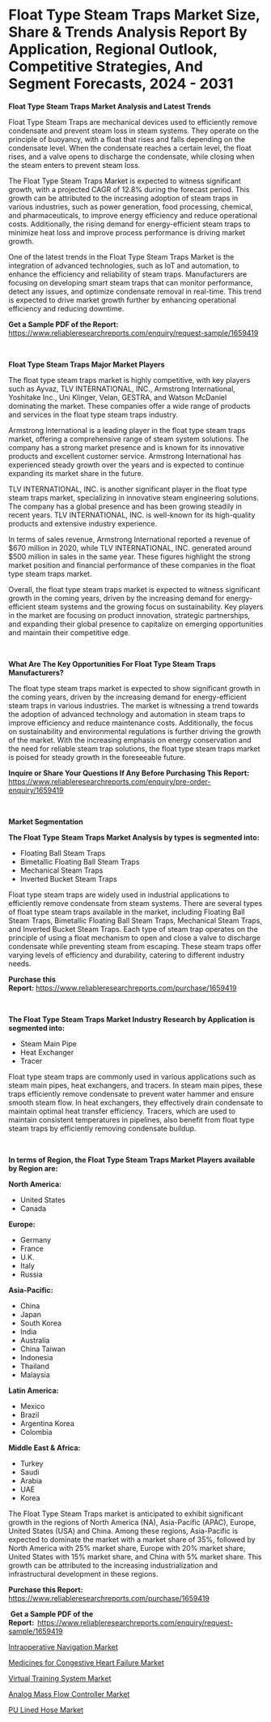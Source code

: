 <p><h1>Float Type Steam Traps Market Size, Share & Trends Analysis Report By Application, Regional Outlook, Competitive Strategies, And Segment Forecasts, 2024 - 2031</h1></p><p><strong>Float Type Steam Traps Market Analysis and Latest Trends</strong></p>
<p><p>Float Type Steam Traps are mechanical devices used to efficiently remove condensate and prevent steam loss in steam systems. They operate on the principle of buoyancy, with a float that rises and falls depending on the condensate level. When the condensate reaches a certain level, the float rises, and a valve opens to discharge the condensate, while closing when the steam enters to prevent steam loss.</p><p>The Float Type Steam Traps Market is expected to witness significant growth, with a projected CAGR of 12.8% during the forecast period. This growth can be attributed to the increasing adoption of steam traps in various industries, such as power generation, food processing, chemical, and pharmaceuticals, to improve energy efficiency and reduce operational costs. Additionally, the rising demand for energy-efficient steam traps to minimize heat loss and improve process performance is driving market growth.</p><p>One of the latest trends in the Float Type Steam Traps Market is the integration of advanced technologies, such as IoT and automation, to enhance the efficiency and reliability of steam traps. Manufacturers are focusing on developing smart steam traps that can monitor performance, detect any issues, and optimize condensate removal in real-time. This trend is expected to drive market growth further by enhancing operational efficiency and reducing downtime.</p></p>
<p><strong>Get a Sample PDF of the Report:&nbsp;</strong> <a href="https://www.reliableresearchreports.com/enquiry/request-sample/1659419">https://www.reliableresearchreports.com/enquiry/request-sample/1659419</a></p>
<p>&nbsp;</p>
<p><strong>Float Type Steam Traps Major Market Players</strong></p>
<p><p>The float type steam traps market is highly competitive, with key players such as Ayvaz, TLV INTERNATIONAL, INC., Armstrong International, Yoshitake Inc., Uni Klinger, Velan, GESTRA, and Watson McDaniel dominating the market. These companies offer a wide range of products and services in the float type steam traps industry.</p><p>Armstrong International is a leading player in the float type steam traps market, offering a comprehensive range of steam system solutions. The company has a strong market presence and is known for its innovative products and excellent customer service. Armstrong International has experienced steady growth over the years and is expected to continue expanding its market share in the future.</p><p>TLV INTERNATIONAL, INC. is another significant player in the float type steam traps market, specializing in innovative steam engineering solutions. The company has a global presence and has been growing steadily in recent years. TLV INTERNATIONAL, INC. is well-known for its high-quality products and extensive industry experience.</p><p>In terms of sales revenue, Armstrong International reported a revenue of $670 million in 2020, while TLV INTERNATIONAL, INC. generated around $500 million in sales in the same year. These figures highlight the strong market position and financial performance of these companies in the float type steam traps market.</p><p>Overall, the float type steam traps market is expected to witness significant growth in the coming years, driven by the increasing demand for energy-efficient steam systems and the growing focus on sustainability. Key players in the market are focusing on product innovation, strategic partnerships, and expanding their global presence to capitalize on emerging opportunities and maintain their competitive edge.</p></p>
<p>&nbsp;</p>
<p><strong>What Are The Key Opportunities For Float Type Steam Traps Manufacturers?</strong></p>
<p><p>The float type steam traps market is expected to show significant growth in the coming years, driven by the increasing demand for energy-efficient steam traps in various industries. The market is witnessing a trend towards the adoption of advanced technology and automation in steam traps to improve efficiency and reduce maintenance costs. Additionally, the focus on sustainability and environmental regulations is further driving the growth of the market. With the increasing emphasis on energy conservation and the need for reliable steam trap solutions, the float type steam traps market is poised for steady growth in the foreseeable future.</p></p>
<p><strong>Inquire or Share Your Questions If Any Before Purchasing This Report:</strong> <a href="https://www.reliableresearchreports.com/enquiry/pre-order-enquiry/1659419">https://www.reliableresearchreports.com/enquiry/pre-order-enquiry/1659419</a></p>
<p>&nbsp;</p>
<p><strong>Market Segmentation</strong></p>
<p><strong>The Float Type Steam Traps Market Analysis by types is segmented into:</strong></p>
<p><ul><li>Floating Ball Steam Traps</li><li>Bimetallic Floating Ball Steam Traps</li><li>Mechanical Steam Traps</li><li>Inverted Bucket Steam Traps</li></ul></p>
<p><p>Float type steam traps are widely used in industrial applications to efficiently remove condensate from steam systems. There are several types of float type steam traps available in the market, including Floating Ball Steam Traps, Bimetallic Floating Ball Steam Traps, Mechanical Steam Traps, and Inverted Bucket Steam Traps. Each type of steam trap operates on the principle of using a float mechanism to open and close a valve to discharge condensate while preventing steam from escaping. These steam traps offer varying levels of efficiency and durability, catering to different industry needs.</p></p>
<p><strong>Purchase this Report:&nbsp;</strong><a href="https://www.reliableresearchreports.com/purchase/1659419">https://www.reliableresearchreports.com/purchase/1659419</a></p>
<p>&nbsp;</p>
<p><strong>The Float Type Steam Traps Market Industry Research by Application is segmented into:</strong></p>
<p><ul><li>Steam Main Pipe</li><li>Heat Exchanger</li><li>Tracer</li></ul></p>
<p><p>Float type steam traps are commonly used in various applications such as steam main pipes, heat exchangers, and tracers. In steam main pipes, these traps efficiently remove condensate to prevent water hammer and ensure smooth steam flow. In heat exchangers, they effectively drain condensate to maintain optimal heat transfer efficiency. Tracers, which are used to maintain consistent temperatures in pipelines, also benefit from float type steam traps by efficiently removing condensate buildup.</p></p>
<p>&nbsp;</p>
<p><strong>In terms of Region, the Float Type Steam Traps Market Players available by Region are:</strong></p>
<p>
    <p> <strong> North America: </strong>
        <ul>
            <li>United States</li>
            <li>Canada</li>
        </ul>
        </p> 
    <p> <strong> Europe: </strong>
        <ul>
            <li>Germany</li>
            <li>France</li>
            <li>U.K.</li>
            <li>Italy</li>
            <li>Russia</li>
        </ul>
        </p> 
    <p> <strong> Asia-Pacific: </strong>
        <ul>
            <li>China</li>
            <li>Japan</li>
            <li>South Korea</li>
            <li>India</li>
            <li>Australia</li>
            <li>China Taiwan</li>
            <li>Indonesia</li>
            <li>Thailand</li>
            <li>Malaysia</li>
        </ul>
        </p> 
    <p> <strong> Latin America: </strong>
        <ul>
            <li>Mexico</li>
            <li>Brazil</li>
            <li>Argentina Korea</li>
            <li>Colombia</li>
        </ul>
        </p> 
    <p> <strong> Middle East & Africa: </strong>
        <ul>
            <li>Turkey</li>
            <li>Saudi</li>
            <li>Arabia</li>
            <li>UAE</li>
            <li>Korea</li>
        </ul>
    </p>
    </p>
<p><p>The Float Type Steam Traps market is anticipated to exhibit significant growth in the regions of North America (NA), Asia-Pacific (APAC), Europe, United States (USA) and China. Among these regions, Asia-Pacific is expected to dominate the market with a market share of 35%, followed by North America with 25% market share, Europe with 20% market share, United States with 15% market share, and China with 5% market share. This growth can be attributed to the increasing industrialization and infrastructural development in these regions.</p></p>
<p><strong>Purchase this Report: </strong><a href="https://www.reliableresearchreports.com/purchase/1659419">https://www.reliableresearchreports.com/purchase/1659419</a></p>
<p>&nbsp;<strong>Get a Sample PDF of the Report:&nbsp;&nbsp;</strong><a href="https://www.reliableresearchreports.com/enquiry/request-sample/1659419">https://www.reliableresearchreports.com/enquiry/request-sample/1659419</a></p>
<p><strong></strong></p>
<p><p><a href="https://medium.com/@andreametcalfe66/intraoperative-navigation-market-insight-market-trends-growth-forecasted-from-2024-to-2031-25a80f068e63">Intraoperative Navigation Market</a></p><p><a href="https://medium.com/@andreametcalfe66/medicines-for-congestive-heart-failure-market-trends-forecast-and-competitive-analysis-to-2031-db9c2bb48029">Medicines for Congestive Heart Failure Market</a></p><p><a href="https://medium.com/p/49e365e01521/edit">Virtual Training System Market</a></p><p><a href="https://issuu.com/reportprime-2/docs/analog-mass-flow-controller-market-size-2030.pptx">Analog Mass Flow Controller Market</a></p><p><a href="https://issuu.com/reportprime-2/docs/pu-lined-hose-market-size-2030.pptx">PU Lined Hose Market</a></p></p>